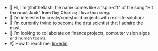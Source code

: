 - 👋 Hi, I’m @hittheflash, the name comes like a "spin-off" of the song "Hit the road, Jack" from Ray Charles; I love that song.
- 👀 I’m interested in create/code/build projects with real-life solutions.
- 🌱 I’m currently trying to become the data scientist that I admire the most.
- 💞️ I’m looking to collaborate on finance projects, computer vision algos and human teams.
- 📫 How to reach me: [linkedin](https://www.linkedin.com/in/jeanpaulpaes/)

<!---
hittheflash/hittheflash is a ✨ special ✨ repository because its `README.md` (this file) appears on your GitHub profile.
You can click the Preview link to take a look at your changes.
--->
